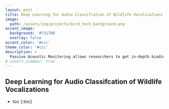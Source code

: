 ```yaml
---
layout: post
title: Deep Learning for Audio Classifcation of Wildlife Vocalizations
image: 
  path: /assets/img/projects/bird_tech_background.png
accent_image: 
  background: '#731706'
  overlay: false
accent_color: '#ccc'
theme_color: '#ccc'
description: >
  Passive Acoustic Monitoring allows researchers to get in-depth biodiversity data faster than ever before.
# invert_sidebar: true
---
```


## Deep Learning for Audio Classifcation of Wildlife Vocalizations


* toc
{:toc}